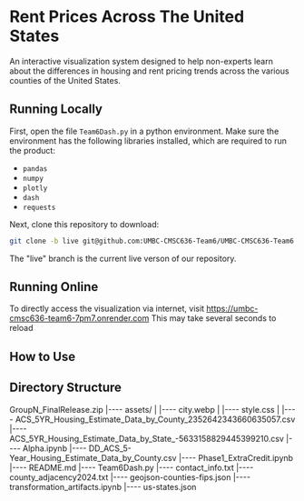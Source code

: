 # Rent Prices Across The United States

An interactive visualization system designed to help non-experts learn about the differences in housing and rent pricing trends across the various counties of the United States.

## Running Locally

First, open the file `Team6Dash.py` in a python environment. Make sure the environment has the following libraries installed, which are required to run the product:
- `pandas`
- `numpy`
- `plotly`
- `dash`
- `requests`

Next, clone this repository to download:

```bash
git clone -b live git@github.com:UMBC-CMSC636-Team6/UMBC-CMSC636-Team6
```

The "live" branch is the current live verson of our repository.

## Running Online

To directly access the visualization via internet, visit https://umbc-cmsc636-team6-7pm7.onrender.com
This may take several seconds to reload

## How to Use



## Directory Structure

GroupN_FinalRelease.zip
|---- assets/
|     |---- city.webp
|     |---- style.css
|
|---- ACS_5YR_Housing_Estimate_Data_by_County_2352642343660635057.csv
|---- ACS_5YR_Housing_Estimate_Data_by_State_-5633158829445399210.csv
|---- Alpha.ipynb
|---- DD_ACS_5-Year_Housing_Estimate_Data_by_County.csv
|---- Phase1_ExtraCredit.ipynb
|---- README.md
|---- Team6Dash.py
|---- contact_info.txt
|---- county_adjacency2024.txt
|---- geojson-counties-fips.json
|---- transformation_artifacts.ipynb
|---- us-states.json
